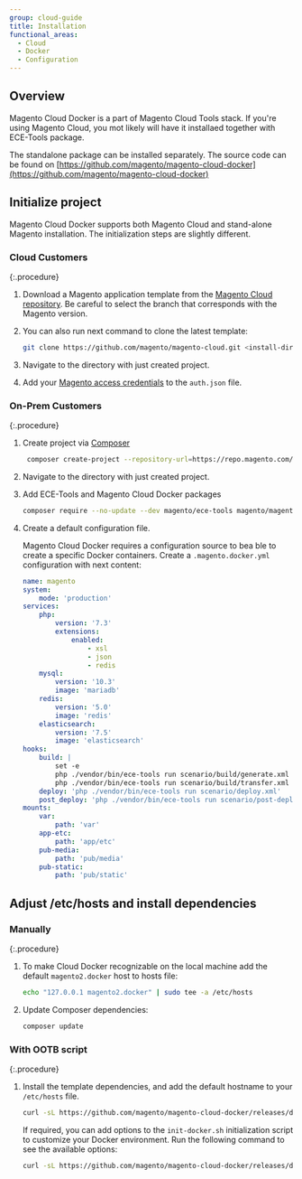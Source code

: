 ```yaml
---
group: cloud-guide
title: Installation
functional_areas:
  - Cloud
  - Docker
  - Configuration
---
```


## Overview

Magento Cloud Docker is a part of Magento Cloud Tools stack. If you're using Magento Cloud, you mot likely will have it installaed together with ECE-Tools package.

The standalone package can be installed separately.
The source code can be found on [https://github.com/magento/magento-cloud-docker](https://github.com/magento/magento-cloud-docker)

## Initialize project

Magento Cloud Docker supports both Magento Cloud and stand-alone Magento installation.
The initialization steps are slightly different.

### Cloud Customers

{:.procedure}

1. Download a Magento application template from the [Magento Cloud repository][cloud-repo]. Be careful to select the branch that corresponds with the Magento version.

1. You can also run next command to clone the latest template:

   ```bash
   git clone https://github.com/magento/magento-cloud.git <install-directory-name>
   ```

1. Navigate to the directory with just created project.

1. Add your [Magento access credentials][magento-creds] to the `auth.json` file.

### On-Prem Customers

{:.procedure}

1. Create project via [Composer]({{site.baseurl}}/guides/v2.4/install-gde/composer.html)

   ```bash
    composer create-project --repository-url=https://repo.magento.com/ magento/project-enterprise-edition <install-directory-name>
   ```

1. Navigate to the directory with just created project.

1. Add ECE-Tools and Magento Cloud Docker packages

   ```bash
   composer require --no-update --dev magento/ece-tools magento/magento-cloud-docker
   ```

1. Create a default configuration file.

   Magento Cloud Docker requires a configuration source to bea ble to create a specific Docker containers.
   Create a `.magento.docker.yml` configuration with next content:

   ```yaml
   name: magento
   system:
       mode: 'production'
   services:
       php:
           version: '7.3'
           extensions:
               enabled:
                   - xsl
                   - json
                   - redis
       mysql:
           version: '10.3'
           image: 'mariadb'
       redis:
           version: '5.0'
           image: 'redis'
       elasticsearch:
           version: '7.5'
           image: 'elasticsearch'
   hooks:
       build: |
           set -e
           php ./vendor/bin/ece-tools run scenario/build/generate.xml
           php ./vendor/bin/ece-tools run scenario/build/transfer.xml
       deploy: 'php ./vendor/bin/ece-tools run scenario/deploy.xml'
       post_deploy: 'php ./vendor/bin/ece-tools run scenario/post-deploy.xml'
   mounts:
       var:
           path: 'var'
       app-etc:
           path: 'app/etc'
       pub-media:
           path: 'pub/media'
       pub-static:
           path: 'pub/static'
   ```

## Adjust /etc/hosts and install dependencies

### Manually

{:.procedure}

1. To make Cloud Docker recognizable on the local machine add the default `magento2.docker` host to hosts file:

   ```bash
   echo "127.0.0.1 magento2.docker" | sudo tee -a /etc/hosts
   ```

1. Update Composer dependencies:

   ```bash
   composer update
   ```

### With OOTB script

{:.procedure}

1. Install the template dependencies, and add the default hostname to your `/etc/hosts` file.

   ```bash
   curl -sL https://github.com/magento/magento-cloud-docker/releases/download/1.1.1/init-docker.sh | bash -s -- --php 7.4
   ```

   If required, you can add options to the `init-docker.sh` initialization script to customize your Docker environment. Run the following command to see the available options:

   ```bash
   curl -sL https://github.com/magento/magento-cloud-docker/releases/download/1.1.1/init-docker.sh | bash -s -- --help
   ```

[cloud-repo]: https://github.com/magento/magento-cloud
[magento-creds]: {{site.baseurl}}/guides/v2.3/install-gde/prereq/connect-auth.html
